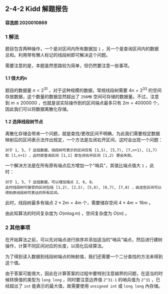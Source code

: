 ## 2-4-2 Kidd  解题报告 ##

#### 容逸朗 2020010869 ####

### 1  解法 ###

题目包含两种操作，一个是对区间内所有数据加 `1` ，另一个是查询区间内的数据总和。利用带有懒人标记的线段树即可解决这个问题。

需要注意的是，本题虽然思路较为简单，但仍然要注意一些事项。

#### 1.1 很大的n

题目的数据量 $n<2^{31}$ ，对于这种规模的数据，常规线段树需要 $4n = 2^{33}$ 的空间存放数据，这个数量的数据显然超出了 `256MB` 空间可存储的数据量。不过，注意到 $m\leq 200000$ ，也就是说实际操作到的区间端点最多只有 $2m = 400000$ 个，因此我们可以将数据离散化存储。

#### 1.2 选择线段树节点

离散化存储会带来一个问题，就是查找/更改区间不明确，为此我们需要规定数据映射后的区间表示法作出规定，一个方法是左闭右开区间，这时会出现一个问题：

```
对于 1, 5, 7 这组数据，线段树可表示的区间仅有 [1,5), [5,7), [7,n+1), [1,7) 和 [1,n+1) ，此时欲查询区间 [1,1] 即左闭右开区间 [1,2) 便会失败。
```

一个解决方法是在所有原有端点后方增加一个"哨兵"，其值比端点值大 `1` ，此时：

```
对于 1, 5, 7 这组数据，可以增加端点 2, 6, 8。
此时线段树可接受的区间包括 [1,2), [2,5), [5,6), [6,7), [7,8) ，由这些区间可以得到原线段树可表达的所有区间。
```

此时，线段树最多有端点 $2\times 2m=4m$ 个，需要储存空间 $4\times 4m=16m$ 。

由此知算法的时间复杂度为 $O(m\log m)$ ，空间复杂度为 $O(m)$ 。

### 2  其他事项

在开始算法之前，可以先对端点进行排序并添加适当的"哨兵"端点，然后进行建树操作，计算不同区间对应的长度，以简化后续算法。

为了得到读入数据到线段树端点的映射值，我们还需要一个二分查找的方法来得到这个值。

由于答案可能很大，因此在计算答案的过程中要特別注意越界的问题，在适当的时候转换值的类型为 `long long` ，同时要注意边界值 `2^31-1` 的哨兵值为 `2^31` ，已经超出了 `int` 能表示的最大值，故需要使用 `unsigned int` 或 `long long` 內存储。

